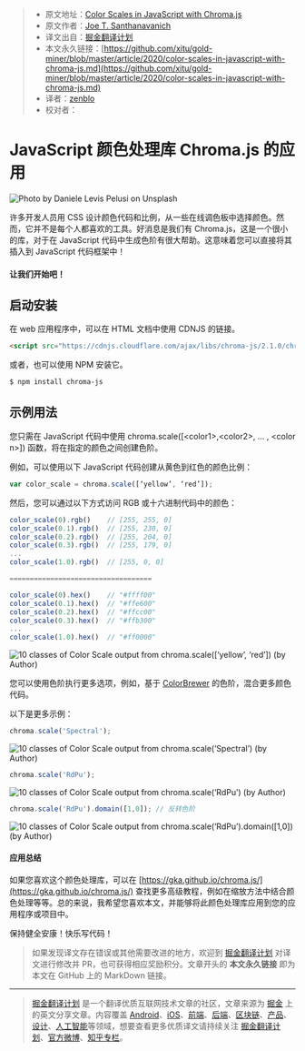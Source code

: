 > * 原文地址：[Color Scales in JavaScript with Chroma.js](https://levelup.gitconnected.com/color-scales-in-javascript-with-chroma-js-b9f59d2a68d7)
> * 原文作者：[Joe T. Santhanavanich](https://medium.com/@joets)
> * 译文出自：[掘金翻译计划](https://github.com/xitu/gold-miner)
> * 本文永久链接：[https://github.com/xitu/gold-miner/blob/master/article/2020/color-scales-in-javascript-with-chroma-js.md](https://github.com/xitu/gold-miner/blob/master/article/2020/color-scales-in-javascript-with-chroma-js.md)
> * 译者：[zenblo](https://github.com/zenblo)
> * 校对者：

# JavaScript 颜色处理库 Chroma.js 的应用

![Photo by [Daniele Levis Pelusi](https://unsplash.com/@yogidan2012?utm_source=medium&utm_medium=referral) on [Unsplash](https://unsplash.com?utm_source=medium&utm_medium=referral)](https://cdn-images-1.medium.com/max/10806/0*8vuqBAz5TLSVD38h)

许多开发人员用 CSS 设计颜色代码和比例，从一些在线调色板中选择颜色。然而，它并不是每个人都喜欢的工具。好消息是我们有 Chroma.js，这是一个很小的库，对于在 JavaScript 代码中生成色阶有很大帮助。这意味着您可以直接将其插入到 JavaScript 代码框架中！

#### 让我们开始吧！

## 启动安装

在 web 应用程序中，可以在 HTML 文档中使用 CDNJS 的链接。

```html
<script src="https://cdnjs.cloudflare.com/ajax/libs/chroma-js/2.1.0/chroma.min.js" integrity="sha512-yocoLferfPbcwpCMr8v/B0AB4SWpJlouBwgE0D3ZHaiP1nuu5djZclFEIj9znuqghaZ3tdCMRrreLoM8km+jIQ==" crossorigin="anonymous"></script>
```

或者，也可以使用 NPM 安装它。

```bash
$ npm install chroma-js
```

## 示例用法

您只需在 JavaScript 代码中使用 chroma.scale([\<color1>,\<color2>, ... , \<color n>]) 函数，将在指定的颜色之间创建色阶。

例如，可以使用以下 JavaScript 代码创建从黄色到红色的颜色比例：

```js
var color_scale = chroma.scale([‘yellow’, ‘red’]);
```

然后，您可以通过以下方式访问 RGB 或十六进制代码中的颜色：

```js
color_scale(0).rgb()    // [255, 255, 0]
color_scale(0.1).rgb()  // [255, 230, 0]
color_scale(0.2).rgb()  // [255, 204, 0]
color_scale(0.3).rgb()  // [255, 179, 0]
...
color_scale(1.0).rgb()  // [255, 0, 0]

===================================

color_scale(0).hex()    // "#ffff00"
color_scale(0.1).hex()  // "#ffe600"
color_scale(0.2).hex()  // "#ffcc00"
color_scale(0.3).hex()  // "#ffb300"
...
color_scale(1.0).hex()  // "#ff0000"
```

![**10 classes of Color Scale output from chroma.scale([‘yellow’, ‘red’])** (by Author)](https://cdn-images-1.medium.com/max/2112/1*RJ74UXMa6nqmEUyGIZI4Pg.png)

您可以使用色阶执行更多选项，例如，基于 [ColorBrewer](https://colorbrewer2.org/#type=sequential&scheme=BuGn&n=3) 的色阶，混合更多颜色代码。

以下是更多示例：

```js
chroma.scale('Spectral');
```

![**10 classes of Color Scale output from chroma.scale(‘Spectral’)** (by Author)](https://cdn-images-1.medium.com/max/2000/1*PpS1nMb_piYOuk4ENWWBWA.png)

```js
chroma.scale('RdPu');
```

![**10 classes of Color Scale output from chroma.scale(‘RdPu’)** (by Author)](https://cdn-images-1.medium.com/max/2116/1*11Y1xrUSthjj1yNvMMJyzA.png)

```js
chroma.scale('RdPu').domain([1,0]); // 反转色阶
```

![**10 classes of Color Scale output from chroma.scale(‘RdPu’).domain([1,0])** (by Author)](https://cdn-images-1.medium.com/max/2118/1*zqTLSKzHFpZ4VhYBhW7s4w.png)

#### 应用总结

如果您喜欢这个颜色处理库，可以在 [https://gka.github.io/chroma.js/](https://gka.github.io/chroma.js/) 查找更多高级教程，例如在缩放方法中结合颜色处理等等。总的来说，我希望您喜欢本文，并能够将此颜色处理库应用到您的应用程序或项目中。

保持健全安康！快乐写代码！

> 如果发现译文存在错误或其他需要改进的地方，欢迎到 [掘金翻译计划](https://github.com/xitu/gold-miner) 对译文进行修改并 PR，也可获得相应奖励积分。文章开头的 **本文永久链接** 即为本文在 GitHub 上的 MarkDown 链接。

---

> [掘金翻译计划](https://github.com/xitu/gold-miner) 是一个翻译优质互联网技术文章的社区，文章来源为 [掘金](https://juejin.im) 上的英文分享文章。内容覆盖 [Android](https://github.com/xitu/gold-miner#android)、[iOS](https://github.com/xitu/gold-miner#ios)、[前端](https://github.com/xitu/gold-miner#前端)、[后端](https://github.com/xitu/gold-miner#后端)、[区块链](https://github.com/xitu/gold-miner#区块链)、[产品](https://github.com/xitu/gold-miner#产品)、[设计](https://github.com/xitu/gold-miner#设计)、[人工智能](https://github.com/xitu/gold-miner#人工智能)等领域，想要查看更多优质译文请持续关注 [掘金翻译计划](https://github.com/xitu/gold-miner)、[官方微博](http://weibo.com/juejinfanyi)、[知乎专栏](https://zhuanlan.zhihu.com/juejinfanyi)。
